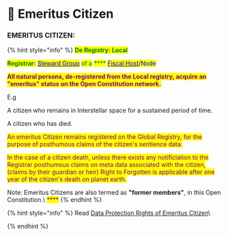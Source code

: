 # 🤹 Emeritus Citizen

### EMERITUS CITIZEN:

{% hint style="info" %}
<mark style="color:green;">**De Registry: Local**</mark>

<mark style="color:green;">**Registrar:**</mark> [<mark style="color:blue;">Steward Group</mark>](../steward-group.md) <mark style="color:blue;"></mark> <mark style="color:green;">of a</mark> <mark style="color:green;"></mark><mark style="color:green;">****</mark> [<mark style="color:blue;">Fiscal Host</mark>](broken-reference)<mark style="color:blue;">/Node</mark>

<mark style="color:purple;">**All natural persons, de-registered from the Local registry, acquire an "emeritus" status on the Open Constitution network.**</mark>&#x20;

E.g

A citizen who remains in Interstellar space for a sustained period of time.

A citizen who has died.

<mark style="color:purple;">An emeritus Citizen remains registered on the Global Registry, for the purpose of posthumous claims of the citizen's sentience data.</mark>

<mark style="color:purple;">In the case of a citizen death, unless there exists any notificiation to the Registrar posthumous claims on meta data associated with the citizen, (claims by their guardian or heir) Right to Forgotten is applicable after one year of the citizen's death on planet earth.</mark>&#x20;

Note: Emeritus Citizens are also termed as **"former members"**, in this Open Constitution.\ <mark style="color:purple;">****</mark>
{% endhint %}

{% hint style="info" %}
Read [Data Protection Rights of Emeritus Citizen](../../data-processing/data-protection/notice-emeritus-citizen.md)\

{% endhint %}
